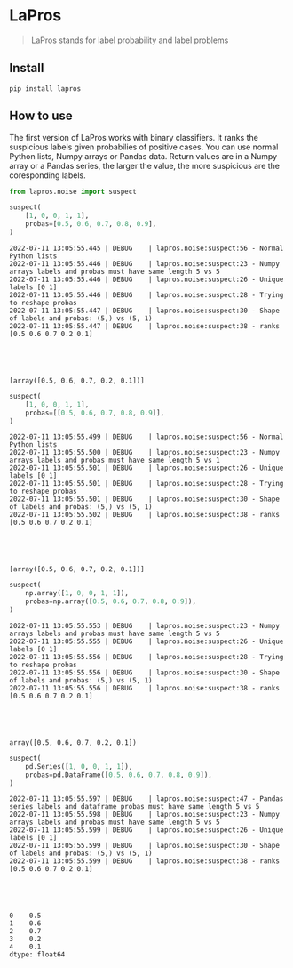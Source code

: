 # LaPros
> LaPros stands for label probability and label problems


## Install

`pip install lapros`

## How to use

The first version of LaPros works with binary classifiers.
It ranks the suspicious labels given probabilies of positive cases. 
You can use normal Python lists, Numpy arrays or Pandas data. 
Return values are in a Numpy array or a Pandas series, 
the larger the value, the more suspicious are the coresponding labels.

```python
from lapros.noise import suspect
```

```python
suspect(
    [1, 0, 0, 1, 1],
    probas=[0.5, 0.6, 0.7, 0.8, 0.9],
)
```

    2022-07-11 13:05:55.445 | DEBUG    | lapros.noise:suspect:56 - Normal Python lists
    2022-07-11 13:05:55.446 | DEBUG    | lapros.noise:suspect:23 - Numpy arrays labels and probas must have same length 5 vs 5
    2022-07-11 13:05:55.446 | DEBUG    | lapros.noise:suspect:26 - Unique labels [0 1]
    2022-07-11 13:05:55.446 | DEBUG    | lapros.noise:suspect:28 - Trying to reshape probas
    2022-07-11 13:05:55.447 | DEBUG    | lapros.noise:suspect:30 - Shape of labels and probas: (5,) vs (5, 1)
    2022-07-11 13:05:55.447 | DEBUG    | lapros.noise:suspect:38 - ranks [0.5 0.6 0.7 0.2 0.1]





    [array([0.5, 0.6, 0.7, 0.2, 0.1])]



```python
suspect(
    [1, 0, 0, 1, 1],
    probas=[[0.5, 0.6, 0.7, 0.8, 0.9]],
)
```

    2022-07-11 13:05:55.499 | DEBUG    | lapros.noise:suspect:56 - Normal Python lists
    2022-07-11 13:05:55.500 | DEBUG    | lapros.noise:suspect:23 - Numpy arrays labels and probas must have same length 5 vs 1
    2022-07-11 13:05:55.501 | DEBUG    | lapros.noise:suspect:26 - Unique labels [0 1]
    2022-07-11 13:05:55.501 | DEBUG    | lapros.noise:suspect:28 - Trying to reshape probas
    2022-07-11 13:05:55.501 | DEBUG    | lapros.noise:suspect:30 - Shape of labels and probas: (5,) vs (5, 1)
    2022-07-11 13:05:55.502 | DEBUG    | lapros.noise:suspect:38 - ranks [0.5 0.6 0.7 0.2 0.1]





    [array([0.5, 0.6, 0.7, 0.2, 0.1])]



```python
suspect(
    np.array([1, 0, 0, 1, 1]),
    probas=np.array([0.5, 0.6, 0.7, 0.8, 0.9]),
)
```

    2022-07-11 13:05:55.553 | DEBUG    | lapros.noise:suspect:23 - Numpy arrays labels and probas must have same length 5 vs 5
    2022-07-11 13:05:55.555 | DEBUG    | lapros.noise:suspect:26 - Unique labels [0 1]
    2022-07-11 13:05:55.556 | DEBUG    | lapros.noise:suspect:28 - Trying to reshape probas
    2022-07-11 13:05:55.556 | DEBUG    | lapros.noise:suspect:30 - Shape of labels and probas: (5,) vs (5, 1)
    2022-07-11 13:05:55.556 | DEBUG    | lapros.noise:suspect:38 - ranks [0.5 0.6 0.7 0.2 0.1]





    array([0.5, 0.6, 0.7, 0.2, 0.1])



```python
suspect(
    pd.Series([1, 0, 0, 1, 1]),
    probas=pd.DataFrame([0.5, 0.6, 0.7, 0.8, 0.9]),
)
```

    2022-07-11 13:05:55.597 | DEBUG    | lapros.noise:suspect:47 - Pandas series labels and dataframe probas must have same length 5 vs 5
    2022-07-11 13:05:55.598 | DEBUG    | lapros.noise:suspect:23 - Numpy arrays labels and probas must have same length 5 vs 5
    2022-07-11 13:05:55.599 | DEBUG    | lapros.noise:suspect:26 - Unique labels [0 1]
    2022-07-11 13:05:55.599 | DEBUG    | lapros.noise:suspect:30 - Shape of labels and probas: (5,) vs (5, 1)
    2022-07-11 13:05:55.599 | DEBUG    | lapros.noise:suspect:38 - ranks [0.5 0.6 0.7 0.2 0.1]





    0    0.5
    1    0.6
    2    0.7
    3    0.2
    4    0.1
    dtype: float64


